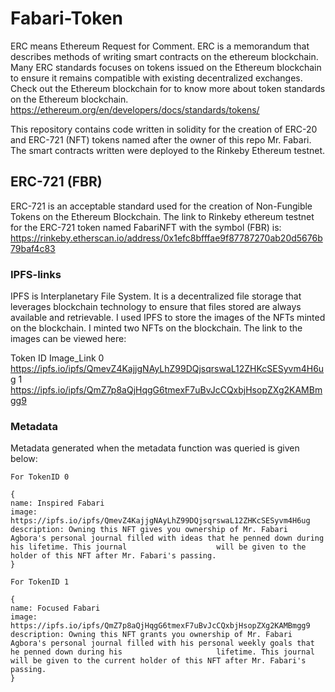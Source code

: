 # Fabari-Token

ERC means Ethereum Request for Comment. ERC is a memorandum that describes methods of writing smart contracts on the ethereum blockchain. Many ERC standards focuses on tokens issued on the Ethereum blockchain to ensure it remains compatible with existing decentralized exchanges. Check out the Ethereum blockchain for to know more about token standards on the Ethereum blockchain. https://ethereum.org/en/developers/docs/standards/tokens/

This repository contains code written in solidity for the creation of ERC-20 and ERC-721 (NFT) tokens named after the owner of this repo Mr. Fabari. The smart contracts written were deployed to the Rinkeby Ethereum testnet.

## ERC-721 (FBR)

ERC-721 is an acceptable standard used for the creation of Non-Fungible Tokens on the Ethereum Blockchain. The link to Rinkeby ethereum testnet for the ERC-721 token named FabariNFT with the symbol (FBR) is: https://rinkeby.etherscan.io/address/0x1efc8bfffae9f87787270ab20d5676b79baf4c83

### IPFS-links

IPFS is Interplanetary File System. It is a decentralized file storage that leverages blockchain technology to ensure that files stored are always available and retrievable. I used IPFS to store the images of the NFTs minted on the blockchain. I minted two NFTs on the blockchain. 
The link to the  images can be viewed here:

Token ID    Image_Link
0           https://ipfs.io/ipfs/QmevZ4KajjgNAyLhZ99DQjsqrswaL12ZHKcSESyvm4H6ug
1           https://ipfs.io/ipfs/QmZ7p8aQjHqgG6tmexF7uBvJcCQxbjHsopZXg2KAMBmgg9

### Metadata

Metadata generated when the metadata function was queried is given below:

     
    For TokenID 0

    {
    name: Inspired Fabari
    image: https://ipfs.io/ipfs/QmevZ4KajjgNAyLhZ99DQjsqrswaL12ZHKcSESyvm4H6ug
    description: Owning this NFT gives you ownership of Mr. Fabari Agbora's personal journal filled with ideas that he penned down during his lifetime. This journal                    will be given to the holder of this NFT after Mr. Fabari's passing.
    }
    
    For TokenID 1

    {
    name: Focused Fabari
    image: https://ipfs.io/ipfs/QmZ7p8aQjHqgG6tmexF7uBvJcCQxbjHsopZXg2KAMBmgg9
    description: Owning this NFT grants you ownership of Mr. Fabari Agbora's personal journal filled with his personal weekly goals that he penned down during his                     lifetime. This journal will be given to the current holder of this NFT after Mr. Fabari's passing.
    }
    
